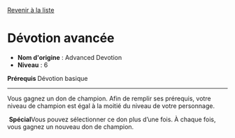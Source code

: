 [Revenir à la liste](list.md)

# Dévotion avancée

 * **Nom d'origine** : Advanced Devotion
 * **Niveau** : 6


<p><strong>Prérequis </strong>Dévotion basique</p>
<hr>
<p>Vous gagnez un don de champion. Afin de remplir ses prérequis, votre niveau de champion est égal à la moitié du niveau de votre personnage.</p>
<p>&nbsp;<strong>Spécial</strong>Vous pouvez sélectionner ce don plus d’une fois. À chaque fois, vous gagnez un nouveau don de champion.</p>